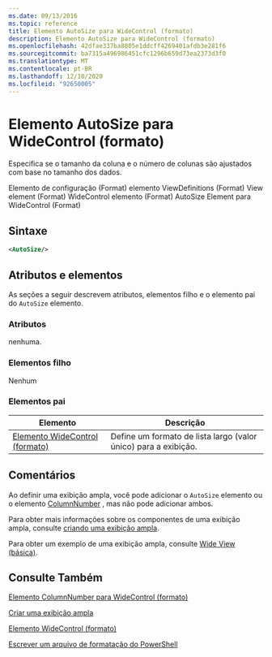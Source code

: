 ```yaml
---
ms.date: 09/13/2016
ms.topic: reference
title: Elemento AutoSize para WideControl (formato)
description: Elemento AutoSize para WideControl (formato)
ms.openlocfilehash: 42dfae337ba8805e1ddcff4269401afdb3e281f6
ms.sourcegitcommit: ba7315a496986451cfc1296b659d73ea2373d3f0
ms.translationtype: MT
ms.contentlocale: pt-BR
ms.lasthandoff: 12/10/2020
ms.locfileid: "92650005"
---
```

# <a name="autosize-element-for-widecontrol-format"></a>Elemento AutoSize para WideControl (formato)

Especifica se o tamanho da coluna e o número de colunas são ajustados com base no tamanho dos dados.

Elemento de configuração (Format) elemento ViewDefinitions (Format) View element (Format) WideControl elemento (Format) AutoSize Element para WideControl (Format)

## <a name="syntax"></a>Sintaxe

```xml
<AutoSize/>
```

## <a name="attributes-and-elements"></a>Atributos e elementos

As seções a seguir descrevem atributos, elementos filho e o elemento pai do `AutoSize` elemento.

### <a name="attributes"></a>Atributos

nenhuma.

### <a name="child-elements"></a>Elementos filho

Nenhum

### <a name="parent-elements"></a>Elementos pai

|Elemento|Descrição|
|-------------|-----------------|
|[Elemento WideControl (formato)](./widecontrol-element-format.md)|Define um formato de lista largo (valor único) para a exibição.|

## <a name="remarks"></a>Comentários

Ao definir uma exibição ampla, você pode adicionar o `AutoSize` elemento ou o elemento [ColumnNumber](./columnnumber-element-for-widecontrol-format.md) , mas não pode adicionar ambos.

Para obter mais informações sobre os componentes de uma exibição ampla, consulte [criando uma exibição ampla](./creating-a-wide-view.md).

Para obter um exemplo de uma exibição ampla, consulte [Wide View (básica)](./wide-view-basic.md).

## <a name="see-also"></a>Consulte Também

[Elemento ColumnNumber para WideControl (formato)](./columnnumber-element-for-widecontrol-format.md)

[Criar uma exibição ampla](./creating-a-wide-view.md)

[Elemento WideControl (formato)](./widecontrol-element-format.md)

[Escrever um arquivo de formatação do PowerShell](./writing-a-powershell-formatting-file.md)

